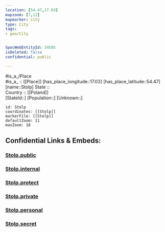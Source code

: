 ```yaml
---
location: [54.47,17.03] 
mapzoom: [7,12] 
mapmarker: city 
type: City
tags:
- geo/City


SpocWebEntityId: 34585
isDeleted: false
confidential: public

---
```

#is_a_/Place  
#is_a_ :: [[Place]] 
[has_place_longitude::17.03] 
[has_place_latitude::54.47] 
[name::Stolp] 
State ::  
Country :: [[Poland]]  
[StateId::] 
[Population::] 
[Unknown::] 


```leaflet
id: Stolp
coordinates: [[Stolp]] 
markerFile: [[Stolp]] 
defaultZoom: 11 
maxZoom: 18
```


## Confidential Links & Embeds: 

### [Stolp.public](/_public/\Earth\Continent\Europe\Europe~East\Poland\Provinces~Poland\Pomeranian\CityStolp.public.md) 

### [Stolp.internal](/_internal/\Earth\Continent\Europe\Europe~East\Poland\Provinces~Poland\Pomeranian\CityStolp.internal.md) 

### [Stolp.protect](/_protect/\Earth\Continent\Europe\Europe~East\Poland\Provinces~Poland\Pomeranian\CityStolp.protect.md) 

### [Stolp.private](/_private/\Earth\Continent\Europe\Europe~East\Poland\Provinces~Poland\Pomeranian\CityStolp.private.md) 

### [Stolp.personal](/_personal/\Earth\Continent\Europe\Europe~East\Poland\Provinces~Poland\Pomeranian\CityStolp.personal.md) 

### [Stolp.secret](/_secret/\Earth\Continent\Europe\Europe~East\Poland\Provinces~Poland\Pomeranian\CityStolp.secret.md)

